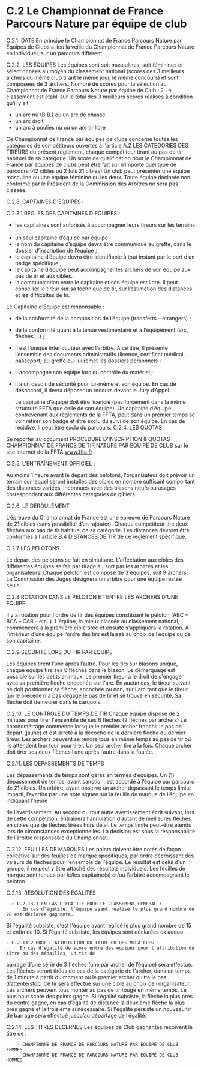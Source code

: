 # C.2 Le Championnat de France Parcours Nature par équipe de club

C.2.1. DATE
En principe le Championnat de France Parcours Nature par Équipes de Clubs a lieu la veille du Championnat
de France Parcours Nature en individuel, sur un parcours différent.

C.2.2. LES ÉQUIPES
Les équipes sont soit masculines, soit féminines et sélectionnées au moyen du classement national (scores
des 3 meilleurs archers du même club tirant le même jour, le même concours) et sont composées de 3
archers.
Nombre de scores pour la sélection au Championnat de France Parcours Nature par équipe de Club : 2
Le classement est établi sur le total des 3 meilleurs scores réalisés à condition qu’il y ait

- un arc nu (B.B.) ou un arc de chasse
- un arc droit
- un arc à poulies nu ou un arc tir libre

Ce Championnat de France par équipes de clubs concerne toutes les catégories de compétiteurs ouvertes
à l'article A.2 LES CATEGORIES DES TIREURS du présent règlement, chaque compétiteur tirant au pas de tir
habituel de sa catégorie.
Un score de qualification pour le Championnat de France par équipes de clubs peut être fait sur n’importe
quel type de parcours (42 cibles ou 2 fois 21 cibles)
Un club peut présenter une équipe masculine ou une équipe féminine ou les deux.
Toute équipe déclarée non conforme par le Président de la Commission des Arbitres ne sera pas classée.

C.2.3. CAPTAINES D'EQUIPES :

C.2.3.1 REGLES DES CAPITAINES D'EQUIPES :

- les capitaines sont autorisés à accompagner leurs tireurs sur les terrains ;
- un seul capitaine d’équipe par équipe ;
- le nom du capitaine d’équipe devra être communiqué au greffe, dans le dossier d’inscription de l’équipe ;
- le capitaine d’équipe devra être identifiable à tout instant par le port d’un badge spécifique ;
- le capitaine d’équipe peut accompagner les archers de son équipe aux pas de tir et aux cibles.
- la communication entre le capitaine et son équipe est libre. Il peut conseiller le tireur sur sa technique de
  tir, sur l’estimation des distances et les difficultés de tir.

Le Capitaine d’Equipe est responsable :

- de la conformité de la composition de l’équipe (transferts – étrangers) ;
- de la conformité quant à la tenue vestimentaire et à l’équipement (arc, flèches,...) ;
- il est l’unique interlocuteur avec l’arbitre. A ce titre, il présente l’ensemble des documents administratifs
  (licence, certificat médical, passeport) au greffe qui lui remet les dossiers personnels ;
- il accompagne son équipe lors du contrôle du matériel ;
- il a un devoir de sécurité pour lui-même et son équipe.
  En cas de désaccord, il devra déposer un recours devant le Jury d’Appel.

  Le capitaine d’équipe doit être licencié (pas forcément dans la même structure FFTA que celle de son
  équipe).
  Un capitaine d’équipe contrevenant aux règlements de la FFTA, peut dans un premier temps se voir retirer
  son badge et être exclu du suivi de son équipe. En cas de récidive, il peut être exclu du parcours.
  C.2.4. LES QUOTAS :

Se reporter au document PROCEDURE D'INSCRIPTION & QUOTAS CHAMPIONNAT DE FRANCE DE TIR
NATURE PAR EQUIPE DE CLUB sur le site internet de la FFTA www.ffta.fr

C.2.5. L'ENTRAÎNEMENT OFFICIEL :

Au moins 1 heure avant le départ des pelotons, l'organisateur doit prévoir un terrain sur lequel seront
installés des cibles en nombre suffisant comportant des distances variées, inconnues avec des blasons
neufs ou usagés correspondant aux différentes catégories de gibiers.

C.2.6. LE DEROULEMENT

L’épreuve du Championnat de France est une épreuve de Parcours Nature de 21 cibles (sans possibilité
d’en rajouter).
Chaque compétiteur tire deux flèches aux pas de tir habituel de sa catégorie.
Les distances devront être conformes à l'article B.4 DISTANCES DE TIR de ce règlement spécifique.

C.2.7 LES PELOTONS

Le départ des pelotons se fait en simultané.
L’affectation aux cibles des différentes équipes se fait par tirage au sort par les arbitres et les
organisateurs.
Chaque peloton est composé de 3 équipes, soit 9 archers. La Commission des Juges désignera un arbitre
pour une équipe restée seule.

C.2.8 ROTATION DANS LE PELOTON ET ENTRE LES ARCHERS D'UNE EQUIPE

Il y a rotation pour l'ordre de tir des équipes constituant le peloton (ABC – BCA – CAB – etc..). L'équipe, la
mieux classée au classement national, commencera à la première cible tirée et ensuite s'appliquera la
rotation.
A l’intérieur d’une équipe l’ordre des tirs est laissé au choix de l’équipe ou de son capitaine.

C.2.9 SECURITE LORS DU TIR PAR EQUIPE

Les équipes tirent l’une après l’autre. Pour les tirs sur blasons unique, chaque équipe tire ses 6 flèches
dans le blason.
Le démarquage est possible sur les petits animaux.
Le premier tireur a le droit de s'engager avec sa première flèche encochée sur l'arc. En aucun cas, le tireur
suivant ne doit positionner sa flèche, encochée ou non, sur l'arc tant que le tireur qui le précède n'a pas
dégagé le pas de tir et se trouve en sécurité. Sa flèche doit demeurer dans le carquois.

C.2.10. LE CONTROLE DU TEMPS DE TIR
Chaque équipe dispose de 2 minutes pour tirer l'ensemble de ses 6 flèches (2 flèches par archers)
Le chronométrage commence lorsque le premier archer franchit le pas de départ (jaune) et est arrêté à
la décoche de la dernière flèche du dernier tireur.
Les archers peuvent se rendre tous en même temps au pas de tir où ils attendent leur tour pour tirer.
Un seul archer tire à la fois.
Chaque archer doit tirer ses deux flèches l’une après l’autre dans la foulée.

C.2.11. LES DEPASSEMENTS DE TEMPS

Les dépassements de temps sont gérés en termes d’équipes. Un (1) dépassement de temps, avant
sanction, est accordé à l’équipe par parcours de 21 cibles. Un arbitre, ayant observé un archer dépassant
le temps limite imparti, l’avertira par une note signée sur la feuille de marque de l’équipe en indiquant l’heure

de l’avertissement. Au second ou tout autre avertissement écrit suivant, lors de cette compétition,
entraînera l'annulation d’autant de meilleures flèches en cibles que de flèches tirées hors délai.
Le temps limite peut-être étendu lors de circonstances exceptionnelles. La décision est sous la
responsabilité de l’arbitre responsable du Championnat.

C.2.12. FEUILLES DE MARQUES
Les points doivent être notés de façon collective sur des feuilles de marque spécifiques, par ordre
décroissant des valeurs de flèches pour l'ensemble de l'équipe.
Le résultat est celui d'un groupe, il ne peut y être attaché des résultats individuels.
Les feuilles de marque sont tenues par le/les capitaine(s) et/ou l’arbitre accompagnant le peloton.

C.2.13. RESOLUTION DES EGALITES

      ➢ C.2.13.1 EN CAS D'EGALITE POUR LE CLASSEMENT GENERAL :
          En cas d'égalité, l'équipe ayant réalisé le plus grand nombre de 20 est déclarée gagnante.

Si l'égalité subsiste, c'est l'équipe ayant réalisé le plus grand nombre de 15 et enfin de 10.
Si l’égalité subsiste, les équipes sont déclarées ex aequo.

    ➢ C.2.13.2 POUR L'ATTRIBUTION DU TITRE OU DES MEDAILLES :
         En cas d'égalité de score entre des équipes pour l'attribution du titre ou des médailles, un tir de

barrage d’une série de 3 flèches (une par archer de l’équipe) sera effectué. Les flèches seront tirées du
pas de la catégorie de l’archer, dans un temps de 1 minute à partir du moment où le premier archer quitte
le pas d’attente/stop. Ce tir sera effectué sur une cible au choix de l’organisateur.
Les archers peuvent tous monter au pas de tir rouge en même temps.
Le plus haut score des points gagne. Si l’égalité subsiste, la flèche la plus près du centre gagne, en cas
d’égalité de distance la deuxième flèche la plus près gagne et la troisième si nécessaire. Si l'égalité persiste
un nouveau tir de barrage sera effectué jusqu’au départage de l’égalité.

C.2.14. LES TITRES DECERNES
Les équipes de Club gagnantes reçoivent le titre de :

        - CHAMPIONNE DE FRANCE DE PARCOURS NATURE PAR EQUIPE DE CLUB FEMMES
        - CHAMPIONNE DE FRANCE DE PARCOURS NATURE PAR EQUIPE DE CLUB HOMMES

